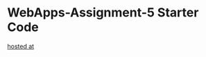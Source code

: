 # WebApps-Assignment-5 Starter Code
[hosted at](https://44-563-webapps-f21.github.io/webapps-s21-assignment-5-Subhas19/animals.html)